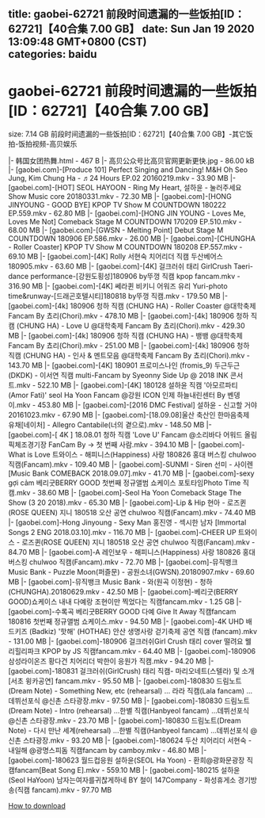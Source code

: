 
title: gaobei-62721 前段时间遗漏的一些饭拍[ID：62721]【40合集 7.00 GB】
date: Sun Jan 19 2020 13:09:48 GMT+0800 (CST)    
categories: baidu
---

# gaobei-62721 前段时间遗漏的一些饭拍[ID：62721]【40合集 7.00 GB】
size: 7.14 GB
 前段时间遗漏的一些饭拍[ID：62721]【40合集 7.00 GB】-其它饭拍-饭拍视频-高贝娱乐
 
|- 韩国女团热舞.html - 467 B
|- 高贝公众号比高贝官网更新更快.jpg - 86.00 kB
|- [gaobei.com]-[Produce 101] Perfect Singing and Dancing! M&H Oh Seo Jung, Kim Chung Ha - ♬24 Hours EP.02 20160219.mkv - 33.90 MB
|- [gaobei.com]-[HOT] SEOL HAYOON - Ring My Heart, 설하윤 - 눌러주세요 Show Music core 20180331.mkv - 72.30 MB
|- [gaobei.com]-[HONG JINYOUNG - GOOD BYE] KPOP TV Show   M COUNTDOWN 180222 EP.559.mkv - 62.80 MB
|- [gaobei.com]-[HONG JIN YOUNG - Loves Me, Loves Me Not] Comeback Stage   M COUNTDOWN 170209 EP.510.mkv - 68.00 MB
|- [gaobei.com]-[GWSN - Melting Point] Debut Stage   M COUNTDOWN 180906 EP.586.mkv - 26.00 MB
|- [gaobei.com]-[CHUNGHA - Roller Coaster] KPOP TV Show   M COUNTDOWN 180208 EP.557.mkv - 69.10 MB
|- [gaobei.com]-[4K] Rolly 서현숙 치어리더 직캠 두산베어스 180905.mkv - 63.60 MB
|- [gaobei.com]-[4K] 걸크러쉬 태리 GirlCrush Taeri-dance performance-[강원도횡성]180906 by뚜껑 직캠 kpop fancam.mkv - 316.90 MB
|- [gaobei.com]-[4K] 쎄라퀸 비키니 어워즈 유리 Yuri-photo time&runway-[드래곤호텔시티]180818 by뚜껑 직캠.mkv - 179.50 MB
|- [gaobei.com]-[4k] 180906 청하 직캠 (CHUNG HA) - Roller Coaster @대학축제  Fancam By 쵸리(Chori).mkv - 478.10 MB
|- [gaobei.com]-[4k] 180906 청하 직캠 (CHUNG HA) - Love U @대학축제  Fancam By 쵸리(Chori).mkv - 429.30 MB
|- [gaobei.com]-[4k] 180906 청하 직캠 (CHUNG HA) - 뱅뱅 @대학축제  Fancam By 쵸리(Chori).mkv - 251.00 MB
|- [gaobei.com]-[4k] 180906 청하 직캠 (CHUNG HA) - 인사 & 멘트모음 @대학축제  Fancam By 쵸리(Chori).mkv - 143.70 MB
|- [gaobei.com]-[4K] 180901 프로미스나인 (fromis_9) 두근두근 (DKDK) - 이서연 직캠 multi-Fancam by Syeonny Side Up @ 2018 INK 콘서트.mkv - 522.10 MB
|- [gaobei.com]-[4K] 180128 설하윤 직캠 '아모르파티(Amor Fati)' seol Ha Yoon Fancam @강원 ICON 인제 하늘내린센터 By 벤뎅이.mkv - 453.80 MB
|- [gaobei.com]-[2016 DMC Festival] 설하윤 - 신고할 거야 20161023.mkv - 67.90 MB
|- [gaobei.com]-[18.09.08]울산 축산인 한마음축제 유채[네이처] - Allegro Cantabile(너의 곁으로).mkv - 148.50 MB
|- [gaobei.com]-[ 4K ] 18.08.01 청하 직캠 'Love U' Fancam @소리바다 어워드 올림픽체조경기장   FanCam By → 첫 번째 사람.mkv - 394.10 MB
|- [gaobei.com]-What is Love   트와이스 - 해피니스(Happiness) 사랑 180826 홍대 버스킹 chulwoo 직캠(Fancam).mkv - 109.40 MB
|- [gaobei.com]-SUNMI - Siren   선미 - 사이렌 [Music Bank COMEBACK   2018.09.07].mkv - 41.70 MB
|- [gaobei.com]-sexy gợi cảm 베리굿BERRY GOOD 첫번째 정규앨범 쇼케이스 포토타임Photo Time 직캠.mkv - 38.60 MB
|- [gaobei.com]-Seol Ha Yoon Comeback Stage The Show (3 20 2018).mkv - 65.30 MB
|- [gaobei.com]-Lip & Hip   현아 - 로즈퀸(ROSE QUEEN) 지니 180518 오산 공연 chulwoo 직캠(Fancam).mkv - 74.40 MB
|- [gaobei.com]-Hong Jinyoung - Sexy Man   홍진영 - 섹시한 남자 [Immortal Songs 2  ENG  2018.03.10].mkv - 116.70 MB
|- [gaobei.com]-CHEER UP   트와이스 - 로즈퀸(ROSE QUEEN) 지니 180518 오산 공연 chulwoo 직캠(Fancam).mkv - 84.70 MB
|- [gaobei.com]-A   레인보우 - 해피니스(Happiness) 사랑 180826 홍대 버스킹 chulwoo 직캠(Fancam).mkv - 72.70 MB
|- [gaobei.com]-뮤직뱅크 Music Bank - Puzzle Moon(퍼즐문) - 공원소녀(GWSN).20180907.mkv - 69.60 MB
|- [gaobei.com]-뮤직뱅크 Music Bank - 와(원곡 이정현) - 청하(CHUNGHA).20180629.mkv - 42.50 MB
|- [gaobei.com]-베리굿(BERRY GOOD)쇼케이스 내내 다예랑 조현이만 찍었다는 직캠fancam.mkv - 1.25 GB
|- [gaobei.com]-수록곡 베리굿BERRY GOOD 다예 Give It Away 직캠fancam 180816 첫번째 정규앨범 쇼케이스.mkv - 94.50 MB
|- [gaobei.com]-4K UHD 배드키즈 (Badkiz) '핫해' (HOTHAE) 안산 생명사랑 걷기축제 공연 직캠 (fancam).mkv - 131.00 MB
|- [gaobei.com]-180906 걸크러쉬Girl Crush 태리 cover 떨려요 웰리힐리파크 KPOP by JS 직캠fancam.mkv - 64.40 MB
|- [gaobei.com]-180906 삼성라이온즈 황다건 치어리더 박한이 응원가 직캠.mkv - 94.20 MB
|- [gaobei.com]-180831 걸크러쉬(GirlCrush) 태리 직캠- 마리오네트(스텔라) 및 소개 [서초 윙카공연] fancam.mkv - 95.50 MB
|- [gaobei.com]-180830 드림노트(Dream Note) - Something New, etc (rehearsal) ... 라라 직캠(Lala fancam) ...데뷔선포식 @신촌 스타광장.mkv - 97.50 MB
|- [gaobei.com]-180830 드림노트(Dream Note) - Intro (rehearsal) ...한별 직캠(Hanbyeol fancam) ...데뷔선포식 @신촌 스타광장.mkv - 23.70 MB
|- [gaobei.com]-180830 드림노트(Dream Note) - 다시 만난 세계(rehearsal) ...한별 직캠(Hanbyeol fancam) ...데뷔선포식 @신촌 스타광장.mkv - 93.20 MB
|- [gaobei.com]-180624 두산 치어리더 서현숙 - 내일해 @광명스피돔 직캠fancam by camboy.mkv - 46.80 MB
|- [gaobei.com]-180623 월드컵응원 설하윤(SEOL Ha Yoon) - 환희@광화문광장 직캠fancam[Beat Song E].mkv - 559.10 MB
|- [gaobei.com]-180215 설하윤 (Seol HaYoon) 남자는여자를귀찮게하네 BY 철이 147Company - 화성휴게소 경기방송(직캠 fancam).mkv - 97.70 MB

[How to download](https://bpcam.bemobtrk.com/go/2ceec3aa-1ca2-46d6-b9ff-aaa5c184517c?jno=83)